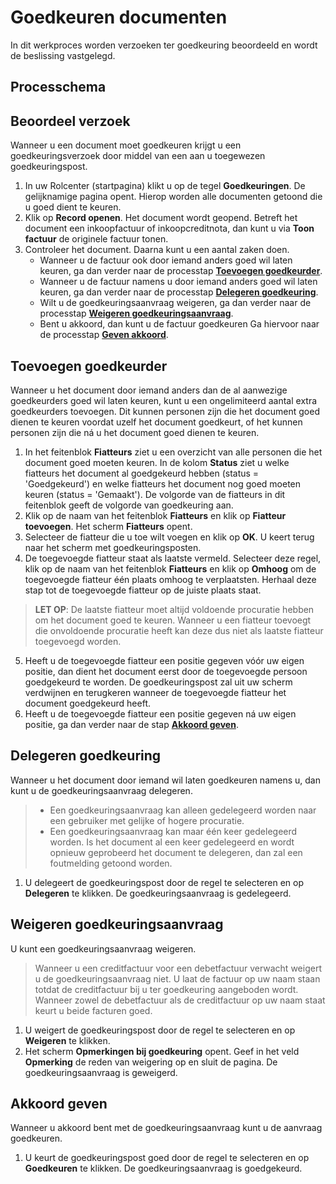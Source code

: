 # Goedkeuren documenten

In dit werkproces worden verzoeken ter goedkeuring beoordeeld en wordt de beslissing vastgelegd.

## Processchema

## Beoordeel verzoek
Wanneer u een document moet goedkeuren krijgt u een goedkeuringsverzoek door middel van een aan u toegewezen goedkeuringspost. 

1. In uw Rolcenter (startpagina) klikt u op de tegel **Goedkeuringen**. De gelijknamige pagina opent. Hierop worden alle documenten getoond die u goed dient te keuren. 
2. Klik op **Record openen**. Het document wordt geopend. Betreft het document een inkoopfactuur of inkoopcreditnota, dan kunt u via **Toon factuur** de originele factuur tonen. 
3. Controleer het document. Daarna kunt u een aantal zaken doen. 
	-  Wanneer u de factuur ook door iemand anders goed wil laten keuren, ga dan verder naar de processtap **[Toevoegen goedkeurder](#toevoegen-goedkeurder)**.
	- Wanneer u de factuur namens u door iemand anders goed wil laten keuren, ga dan verder naar de processtap **[Delegeren goedkeuring](#delegeren-goedkeuring)**.
	- Wilt u de goedkeuringsaanvraag weigeren, ga dan verder naar de processtap **[Weigeren goedkeuringsaanvraag](#weigeren-goedkeuringsaanvraag)**.
	- Bent u akkoord, dan kunt u de factuur goedkeuren Ga hiervoor naar de processtap **[Geven akkoord](#geven-akkoord)**.

## Toevoegen goedkeurder
Wanneer u het document door iemand anders dan de al aanwezige goedkeurders goed wil laten keuren, kunt u een ongelimiteerd aantal extra goedkeurders toevoegen. Dit kunnen personen zijn die het document goed dienen te keuren voordat uzelf het document goedkeurt, of het kunnen personen zijn die ná u het document goed dienen te keuren. 

 1. In het feitenblok **Fiatteurs** ziet u een overzicht van alle personen die het document goed moeten keuren. In de kolom **Status** ziet u welke fiatteurs het document al goedgekeurd hebben (status = 'Goedgekeurd') en welke fiatteurs het document nog goed moeten keuren (status = 'Gemaakt'). De volgorde van de fiatteurs in dit feitenblok geeft de volgorde van goedkeuring aan. 
 2. Klik op de naam van het feitenblok **Fiatteurs** en klik op **Fiatteur toevoegen**. Het scherm **Fiatteurs** opent. 
 3. Selecteer de fiatteur die u toe wilt voegen en klik op **OK**. U keert terug naar het scherm met goedkeuringsposten.
 4. De toegevoegde fiatteur staat als laatste vermeld. Selecteer deze regel, klik op de naam van het feitenblok **Fiatteurs** en klik op **Omhoog** om de toegevoegde fiatteur één plaats omhoog te verplaatsten. Herhaal deze stap tot de toegevoegde fiatteur op de juiste plaats staat.
>**LET OP**: De laatste fiatteur moet altijd voldoende procuratie hebben om het document goed te keuren. Wanneer u een fiatteur toevoegt die onvoldoende procuratie heeft kan deze dus niet als laatste fiatteur toegevoegd worden.
 5. Heeft u de toegevoegde fiatteur een positie gegeven vóór uw eigen positie, dan dient het document eerst door de toegevoegde persoon goedgekeurd te worden. De goedkeuringspost zal uit uw scherm verdwijnen en terugkeren wanneer de toegevoegde fiatteur het document goedgekeurd heeft. 
8. Heeft u de toegevoegde fiatteur een positie gegeven ná uw eigen positie, ga dan verder naar de stap **[Akkoord geven](#geven-akkoord)**.

## Delegeren goedkeuring
Wanneer  u het document door iemand wil laten goedkeuren namens u, dan kunt u de goedkeuringsaanvraag delegeren.

> - Een goedkeuringsaanvraag kan alleen gedelegeerd worden naar een gebruiker met gelijke of hogere procuratie.
> - Een goedkeuringsaanvraag kan maar één keer gedelegeerd worden. Is het document al een keer gedelegeerd en wordt opnieuw geprobeerd het document te delegeren, dan zal een foutmelding getoond worden. 

1. U delegeert de goedkeuringspost door de regel te selecteren en op **Delegeren** te klikken. De goedkeuringsaanvraag is gedelegeerd. 

## Weigeren goedkeuringsaanvraag

U kunt een goedkeuringsaanvraag weigeren. 

> Wanneer u een creditfactuur voor een debetfactuur verwacht weigert u de goedkeuringsaanvraag niet. U laat de factuur op uw naam staan totdat de creditfactuur bij u ter goedkeuring aangeboden wordt. Wanneer zowel de debetfactuur als de creditfactuur op uw naam staat keurt u beide facturen goed. 

1. U weigert de goedkeuringspost door de regel te selecteren en op **Weigeren** te klikken. 
2. Het scherm **Opmerkingen bij goedkeuring** opent. Geef in het veld **Opmerking** de reden van weigering op en sluit de pagina. De goedkeuringsaanvraag is geweigerd.

## Akkoord geven

Wanneer u akkoord bent met de goedkeuringsaanvraag kunt u de aanvraag goedkeuren. 

1. U keurt de goedkeuringspost goed door de regel te selecteren en op **Goedkeuren** te klikken. De goedkeuringsaanvraag is goedgekeurd.
<!--stackedit_data:
eyJoaXN0b3J5IjpbMTU1NDU2MjU5MywtNjUzNjM4MDc2LDIxMD
AzNzkyNjIsMTc5MDg5MDA1Miw4Mjg4NTE5NzAsLTI3MDg2OTQ0
Ml19
-->